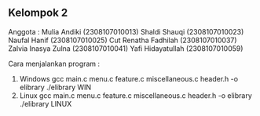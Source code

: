 Kelompok 2
-------------------------------------------------------------------
Anggota : 
Mulia Andiki (2308107010013)
Shaldi Shauqi (2308107010023)
Naufal Hanif (2308107010025)
Cut Renatha Fadhilah (2308107010037)
Zalvia Inasya Zulna (2308107010041)
Yafi Hidayatullah (2308107010059)

Cara menjalankan program :
1. Windows
	gcc main.c menu.c feature.c miscellaneous.c header.h -o elibrary
	./elibrary WIN
2. Linux
	gcc main.c menu.c feature.c miscellaneous.c header.h -o elibrary
	./elibrary LINUX
